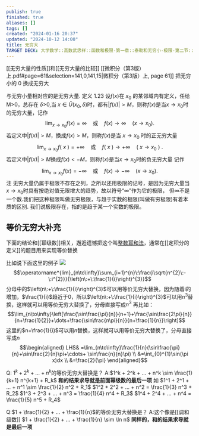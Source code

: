```yaml
---
publish: true
finished: true
aliases: []
tags: []
created: "2024-01-16 20:37"
updated: "2024-10-12 14:00"
title: 无穷大
TARGET DECK: 大学数学::高数武忠祥::函数和极限-第一章::泰勒和无穷小-极限-第二节::无穷大
---
```

[[无穷大量的性质]]和[[无穷大量的比较]]
[[微积分（第3版）上.pdf#page=61&selection=141,0,141,15|微积分（第3版）上, page 61]]
把无穷小的 0 换成无穷大

与无穷小量相对应的是无穷大量.
定义 1.23 设$f(x)$在 $x_0$ 的某邻域内有定义，任给 M>0，总存在 $\delta$>0,当
$x\in\mathring{U}(x_0,\delta)$时，都有$|f(x)|>M$，则称$f(x)$是当$x\to x_0$时的无穷大量，记作
$$\lim_{x\to x_0}f(x)=\infty\quad\text{或}\quad f(x)\to\infty\quad\left(x\to x_0\right).$$
若定义中$|f(x)|>M$，换成$f(x)>M$，则称$f(x)$是当 $x\to x_0$ 时的正无穷大量
$$\lim_{x\to x_0}f(\:x\:)=+\infty\quad\text{或}\quad f(\:x\:)\to+\infty\quad(\:x\to x_0\:)\:.$$
若定义中$|f(x)|>M$换成$f(x)<-M$，则称$f(x)$是当$x\to x_0$时的负无穷大量
记作
$$\lim_{x\to x_0}f(x)=-\infty\quad\text{或}\quad f(x)\to-\infty\quad\left(x\to x_0\right).$$
注 无穷大量仍属于极限不存在之列，之所以还用极限的记号，是因为无穷大量当$x\to x_0$时具有按绝对值无限增大的趋势，故以符号“$\infty$”作为它的极限， 但$\infty$不是一个数.我们把这种极限叫做无穷极限，与趋于实数的极限(叫做有穷极限)有着本质的区别. 
我们说极限存在，指的是趋于某一个实数的极限。

## 等价无穷大补充

下面的结论和[[幂级数]]相关，邂逅遗憾把这个叫[整数幂和法](https://www.bilibili.com/video/BV19FWDeEEkQ?t=686.7)，通常在[[定积分的定义]]的题目用来实现等价替换

比如说下面这里的例子
![](https://img.hwenyi.tech/202410131834951.webp)
$$\operatorname*{lim}_{n\to\infty}\sum_{i=1}^{n}\:\frac{i\sqrt{n^{2}\:-\:i^{2}}}{\left(n\:+\:\frac{1}{i}\right)^{3}}$$
分母中的$\left(n\:+\:\frac{1}{i}\right)^{3}$可以用等价无穷大替换，因为随着i的增加，$\frac{1}{i}$趋近于0，所以$\left(n\:+\:\frac{1}{i}\right)^{3}$可以用$n^{3}$替换，这样就可以用等价无穷大替换了，分母直接写成$n^{3}$
再比如：
$$\lim_{n\to\infty}\left[\frac{\sin\frac{\pi}{n}}{n+1}+\frac{\sin\frac{2\pi}{n}}{n+\frac{1}{2}}+\dots+\frac{\sin\frac{n\pi}{n}}{n+\frac{1}{n}}\right]$$
这里的$n+\frac{1}{i}$可以用$n$替换，这样就可以用等价无穷大替换了，分母直接写成$n$
$$\begin{aligned}
LHS& =\lim_{n\to\infty}\frac{1}{n}(\sin\frac{\pi}{n}+\sin\frac{2}{n}\pi+\cdots+ \sin\frac{n}{n}\pi)  \\
&=\int_{0}^{1}\sin(\pi x)dx \\
&=\frac{2}{\pi}
\end{aligned}$$


Q: $1^k + 2^k + ... + n^k$的等价无穷大替换是？
A:$1^k + 2^k + ... + n^k \sim \frac{1}{k+1} n^{k+1} + R_k$
**和的结果求导就是前面幂级数的最后一项**
如
$1^1 + 2^1 + ... + n^1 \sim \frac{1}{2} n^2 + R_1$
$1^2 + 2^2 + ... + n^2 = \frac{1}{3} n^3 + R_2$
$1^3 + 2^3 + ... + n^3 = \frac{1}{4} n^4 + R_3$
$1^4 + 2^4 + ... + n^4 = \frac{1}{5} n^5 + R_4$

Q:$1 + \frac{1}{2} + ... + \frac{1}{n}$的等价无穷大替换是？
A:这个像是[[调和级数]]
$1 + \frac{1}{2} + ... + \frac{1}{n} \sim \ln n$
**同样的，和的结果求导就是最后一项**

